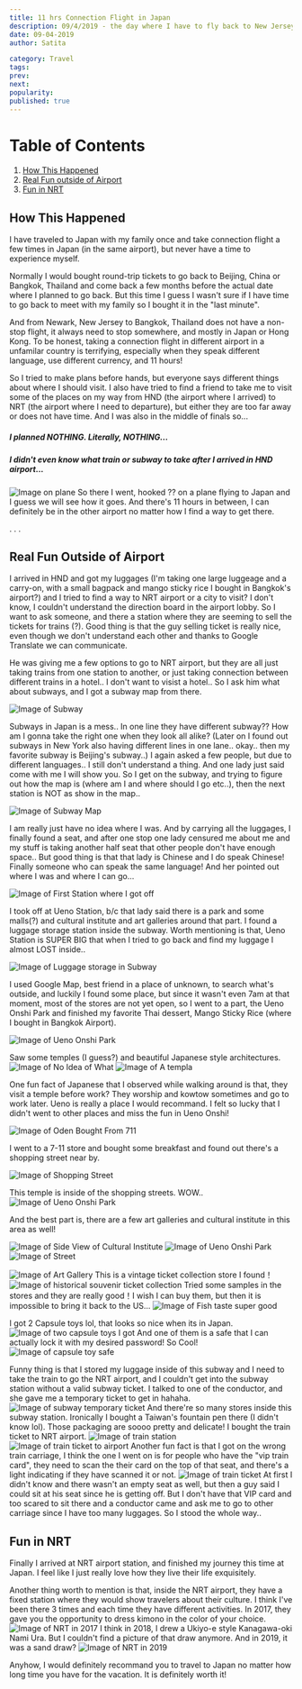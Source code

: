 ```yaml
---
title: 11 hrs Connection Flight in Japan 
description: 09/4/2019 - the day where I have to fly back to New Jersey to finish my last semester at Rutgers. I bought a flight that need to stop in Japan for 11 hrs and also need to transfer from HND airport to NRT airport by myself. The plane arrived at 5am and departure at 5pm. I thought it would be a perfect timing to feel the <i>real</i> Japan. And I went, without any schedule ahead of time. I didn't even know what to take HND from to NRT...
date: 09-04-2019
author: Satita

category: Travel
tags: 
prev: 
next: 
popularity: 
published: true
---
```


# Table of Contents
1. [How This Happened](#heading1)
2. [Real Fun outside of Airport](#heading2)
3. [Fun in NRT](#heading3)

## How This Happened
I have traveled to Japan with my family once and take connection flight a few times in Japan (in the same airport), but never have a time to experience myself.

Normally I would bought round-trip tickets to go back to Beijing, China or Bangkok, Thailand and come back a few months before the actual date where I planned to go back. But this time I guess I wasn't sure if I have time to go back to meet with my family so I bought it in the "last minute".

And from Newark, New Jersey to Bangkok, Thailand does not have a non-stop flight, it always need to stop somewhere, and mostly in Japan or Hong Kong. To be honest, taking a connection flight in different airport in a unfamilar country is terrifying, especially when they speak different language, use different currency, and 11 hours!

So I tried to make plans before hands, but everyone says different things about where I should visit. I also have tried to find a friend to take me to visit some of the places on my way from HND (the airport where I arrived) to NRT (the airport where I need to departure), but either they are too far away or does not have time. And I was also in the middle of finals so...
##### I planned NOTHING. Literally, NOTHING...
##### I didn't even know what train or subway to take after I arrived in HND airport...
![Image on plane](assets/blog-img/japan/on-my-way-to-japan.JPG) 
So there I went, hooked ?? on a plane flying to Japan and I guess we will see how it goes. And there's 11 hours in between, I can definitely be in the other airport no matter how I find a way to get there.

.
.
.
## Real Fun Outside of Airport
I arrived in HND and got my luggages (I'm taking one large luggeage and a carry-on, with a small bagpack and mango sticky rice I bought in Bangkok's airport?) and I tried to find a way to NRT airport or a city to visit? I don't know, I couldn't understand the direction board in the airport lobby. So I want to ask someone, and there a station where they are seeming to sell the tickets for trains (?). Good thing is that the guy selling ticket is really nice, even though we don't understand each other and thanks to Google Translate we can communicate. 

He was giving me a few options to go to NRT airport, but they are all just taking trains from one station to another, or just taking connection between different trains in a hotel.. I don't want to visist a hotel.. So I ask him what about subways, and I got a subway map from there.

![Image of Subway](assets/blog-img/japan/subway-ticket.JPG) 

Subways in Japan is a mess.. In one line they have different subway?? How am I gonna take the right one when they look all alike? (Later on I found out subways in New York also having different lines in one lane.. okay.. then my favorite subway is Beijing's subway..) I again asked a few people, but due to different languages.. I still don't understand a thing. And one lady just said come with me I will show you. So I get on the subway, and trying to figure out how the map is (where am I and where should I go etc..), then the next station is NOT as show in the map..

![Image of Subway Map](assets/blog-img/japan/subway-map.JPG) 

I am really just have no idea where I was. And by carrying all the luggages, I finally found a seat, and after one stop one lady censured me about me and my stuff is taking another half seat that other people don't have enough space.. But good thing is that that lady is Chinese and I do speak Chinese! Finally someone who can speak the same language! And her pointed out where I was and where I can go...

![Image of First Station where I got off](assets/blog-img/japan/first-station.JPG) 

I took off at Ueno Station, b/c that lady said there is a park and some malls(?) and cultural institute and art galleries around that part. I found a luggage storage station inside the subway. Worth mentioning is that, Ueno Station is SUPER BIG that when I tried to go back and find my luggage I almost LOST inside..

![Image of Luggage storage in Subway](assets/blog-img/japan/luggage-storage-in-subway.JPG) 

I used Google Map, best friend in a place of unknown, to search what's outside, and luckily I found some place, but since it wasn't even 7am at that moment, most of the stores are not yet open, so I went to a part, the Ueno Onshi Park and finished my favorite Thai dessert, Mango Sticky Rice (where I bought in Bangkok Airport). 

![Image of Ueno Onshi Park](assets/blog-img/japan/ueno-onshi-park.JPG) 

Saw some temples (I guess?) and beautiful Japanese style architectures. 
![Image of No Idea of What](assets/blog-img/japan/no-idea-what-is-this.JPG) 
![Image of A templa](assets/blog-img/japan/a-temple-maybe.JPG) 

One fun fact of Japanese that I observed while walking around is that, they visit a temple before work? They worship and kowtow sometimes and go to work later. Ueno is really a place I would recommand. I felt so lucky that I didn't went to other places and miss the fun in Ueno Onshi!

![Image of Oden Bought From 711](assets/blog-img/japan/oden-bought-in-711.JPG) 

I went to a 7-11 store and bought some breakfast and found out there's a shopping street near by.

![Image of Shopping Street](assets/blog-img/japan/shopping-street.JPG) 

This temple is inside of the shopping streets. WOW..
![Image of Ueno Onshi Park](assets/blog-img/japan/another-temple-maybe.JPG) 

And the best part is, there are a few art galleries and cultural institute in this area as well!

![Image of Side View of Cultural Institute](assets/blog-img/japan/side-view-of-cultural-institute.JPG) 
![Image of Ueno Onshi Park](assets/blog-img/japan/closed-cultural-institute.JPG) 
![Image of Street](assets/blog-img/japan/middle-of-a-street.JPG) 

![Image of Art Gallery](assets/blog-img/japan/inside-of-a-art-gallery.JPG) 
This is a vintage ticket collection store I found！
![Image of historical souvenir ticket collection](assets/blog-img/japan/historical-souvenir-tickets.JPG) 
Tried some samples in the stores and they are really good！I wish I can buy them, but then it is impossible to bring it back to the US...
![Image of Fish taste super good](assets/blog-img/japan/fish-taste-super-good.JPG) 

I got 2 Capsule toys lol, that looks so nice when its in Japan.
![Image of two capsule toys I got](assets/blog-img/japan/two-capsule-toys.JPG) 
And one of them is a safe that I can actually lock it with my desired password! So Cool!
![Image of capsule toy safe](assets/blog-img/japan/capsule-toy-safe.JPG) 

Funny thing is that I stored my luggage inside of this subway and I need to take the train to go the NRT airport, and I couldn't get into the subway station without a valid subway ticket. I talked to one of the conductor, and she gave me a temporary ticket to get in hahaha. 
![Image of subway temporary ticket](assets/blog-img/japan/subway-temporary-ticket.JPG) 
And there're so many stores inside this subway station. Ironically I bought a Taiwan's fountain pen there (I didn't know lol). Those packaging are soooo pretty and delicate! 
I bought the train ticket to NRT airport.
![Image of train station](assets/blog-img/japan/train-station.JPG) 
![Image of train ticket to airport](assets/blog-img/japan/train-ticket-to-airport.JPG) 
Another fun fact is that I got on the wrong train carriage, I think the one I went on is for people who have the "vip train card", they need to scan the their card on the top of that seat, and there's a light indicating if they have scanned it or not. 
![Image of train ticket](assets/blog-img/japan/train-ticket.JPG) 
At first I didn't know and there wasn't an empty seat as well, but then a guy said I could sit at his seat since he is getting off. But I don't have that VIP card and too scared to sit there and a conductor came and ask me to go to other carriage since I have too many luggages. So I stood the whole way..

## Fun in NRT
Finally I arrived at NRT airport station, and finished my journey this time at Japan. I feel like I just really love how they live their life exquisitely.

Another thing worth to mention is that, inside the NRT airport, they have a fixed station where they would show travelers about their culture. I think I've been there 3 times and each time they have different activities. In 2017, they gave you the opportunity to dress kimono in the color of your choice.
![Image of NRT in 2017](assets/blog-img/japan/nrt-in-2017.jpg) 
I think in 2018, I drew a Ukiyo-e style Kanagawa-oki Nami Ura. But I couldn't find a picture of that draw anymore.
And in 2019, it was a sand draw? 
![Image of NRT in 2019](assets/blog-img/japan/nrt-in-2019.JPG) 

Anyhow, I would definitely recommand you to travel to Japan no matter how long time you have for the vacation. It is definitely worth it!


